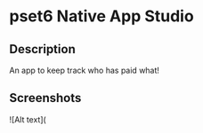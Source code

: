 # pset6 Native App Studio
## Description

An app to keep track who has paid what!

## Screenshots

![Alt text](
